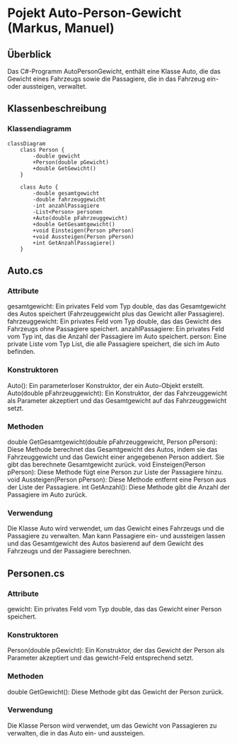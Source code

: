 # Pojekt Auto-Person-Gewicht (Markus, Manuel)
## Überblick
Das C#-Programm AutoPersonGewicht, enthält eine Klasse Auto, die das Gewicht eines Fahrzeugs sowie die Passagiere, die in das Fahrzeug ein- oder aussteigen, verwaltet.
## Klassenbeschreibung 
### Klassendiagramm
```mermaid
classDiagram
    class Person {
        -double gewicht
        +Person(double pGewicht)
        +double GetGewicht()
    }

    class Auto {
        -double gesamtgewicht
        -double fahrzeuggewicht
        -int anzahlPassagiere
        -List<Person> personen
        +Auto(double pFahrzeuggewicht)
        +double GetGesamtgewicht()
        +void Einsteigen(Person pPerson)
        +void Aussteigen(Person pPerson)
        +int GetAnzahlPassagiere()
    }
```
## Auto.cs
### Attribute
gesamtgewicht: Ein privates Feld vom Typ double, das das Gesamtgewicht des Autos speichert (Fahrzeuggewicht plus das Gewicht aller Passagiere).
fahrzeuggewicht: Ein privates Feld vom Typ double, das das Gewicht des Fahrzeugs ohne Passagiere speichert.
anzahlPassagiere: Ein privates Feld vom Typ int, das die Anzahl der Passagiere im Auto speichert.
person: Eine private Liste vom Typ List<Person>, die alle Passagiere speichert, die sich im Auto befinden.
### Konstruktoren
Auto(): Ein parameterloser Konstruktor, der ein Auto-Objekt erstellt.
Auto(double pFahrzeuggewicht): Ein Konstruktor, der das Fahrzeuggewicht als Parameter akzeptiert und das Gesamtgewicht auf das Fahrzeuggewicht setzt.
### Methoden
double GetGesamtgewicht(double pFahrzeuggewicht, Person pPerson): Diese Methode berechnet das Gesamtgewicht des Autos, indem sie das Fahrzeuggewicht und das Gewicht einer angegebenen Person addiert. Sie gibt das berechnete Gesamtgewicht zurück.
void Einsteigen(Person pPerson): Diese Methode fügt eine Person zur Liste der Passagiere hinzu.
void Aussteigen(Person pPerson): Diese Methode entfernt eine Person aus der Liste der Passagiere.
int GetAnzahl(): Diese Methode gibt die Anzahl der Passagiere im Auto zurück.
### Verwendung
Die Klasse Auto wird verwendet, um das Gewicht eines Fahrzeugs und die Passagiere zu verwalten. Man kann Passagiere ein- und aussteigen lassen und das Gesamtgewicht des Autos basierend auf dem Gewicht des Fahrzeugs und der Passagiere berechnen.

## Personen.cs
### Attribute
gewicht: Ein privates Feld vom Typ double, das das Gewicht einer Person speichert.
### Konstruktoren
Person(double pGewicht): Ein Konstruktor, der das Gewicht der Person als Parameter akzeptiert und das gewicht-Feld entsprechend setzt.
### Methoden
double GetGewicht(): Diese Methode gibt das Gewicht der Person zurück.
### Verwendung 
Die Klasse Person wird verwendet, um das Gewicht von Passagieren zu verwalten, die in das Auto ein- und aussteigen.
